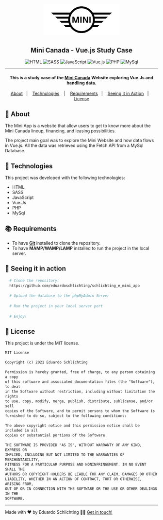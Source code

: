 <h1 align="center">
    <img src="./dist/logo-mini-wbg.jpg" alt="Mini" width="250px"> 
</h1>

<h2 align="center">Mini Canada - Vue.js Study Case</h2>

<p align="center">
    <img alt="HTML" src="https://img.shields.io/badge/-HTML-E34F26?logo=html5&logoColor=white&style=flat">
  <img alt="SASS" src="https://img.shields.io/badge/-SASS-CC6699?logo=sass&logoColor=white&style=flat">
  <img alt="JavaScript" src="https://img.shields.io/badge/-javaScript-F7DF1E?logo=javascript&logoColor=white&style=flat">
  <img alt="Vue.js" src="https://img.shields.io/badge/-Vue.Js-4FC08D?logo=vue.js&logoColor=white&style=flat">
  <img alt="PHP" src="https://img.shields.io/badge/-PHP-777BB4?logo=php&logoColor=white&style=flat">
  <img alt="MySql" src="https://img.shields.io/badge/-MySql-4479A1?logo=mysql&logoColor=white&style=flat">
</p>

----
<h4 align="center">
  This is a study case of the <a href="https://www.mini.ca">Mini Canada</a> Website exploring Vue.Js and handling data. 
</h4>

<p align="center">
  <a href="#page_with_curl-about">About</a>&nbsp;&nbsp;&nbsp;|&nbsp;&nbsp;&nbsp;
  <a href="#hammer-technologies">Technologies</a>
  &nbsp;&nbsp;&nbsp;|&nbsp;&nbsp;&nbsp;
  <a href="#books-requirements">Requirements</a>&nbsp;&nbsp;&nbsp;|&nbsp;&nbsp;&nbsp;
  <a href="#rocket-seeing-it-in-action">Seeing it in Action</a>&nbsp;&nbsp;&nbsp;|&nbsp;&nbsp;&nbsp;
  <a href="#thought_balloon-inspiration">License</a>
</p>

## :page_with_curl: About

The Mini App is a website that allow users to get to know more about the Mini Canada lineup, financing, and leasing possibilities.

The project main goal was to explore the Mini Website and how data flows in Vue.js. All the data was retrieved using the Fetch API from a MySql Database.

## :hammer: Technologies

This project was developed with the following technologies:

- HTML
- SASS
- JavaScript
- Vue.Js
- PHP
- MySql

## :books: Requirements
- To have [**Git**](https://git-scm.com/) installed to clone the repository.
- To have **MAMP/WAMP/LAMP** installed to run the project in the local server.

## :rocket: Seeing it in action
``` bash
  # Clone the repository:
  https://github.com/eduardoschlichting/schlichting_e_mini_app

  # Upload the database to the phpMyAdmin Server

  # Run the project in your local server port

  # Enjoy!
```

## :memo: License

This project is under the MIT license. 

```
MIT License

Copyright (c) 2021 Eduardo Schlichting

Permission is hereby granted, free of charge, to any person obtaining a copy
of this software and associated documentation files (the "Software"), to deal
in the Software without restriction, including without limitation the rights
to use, copy, modify, merge, publish, distribute, sublicense, and/or sell
copies of the Software, and to permit persons to whom the Software is
furnished to do so, subject to the following conditions:

The above copyright notice and this permission notice shall be included in all
copies or substantial portions of the Software.

THE SOFTWARE IS PROVIDED "AS IS", WITHOUT WARRANTY OF ANY KIND, EXPRESS OR
IMPLIED, INCLUDING BUT NOT LIMITED TO THE WARRANTIES OF MERCHANTABILITY,
FITNESS FOR A PARTICULAR PURPOSE AND NONINFRINGEMENT. IN NO EVENT SHALL THE
AUTHORS OR COPYRIGHT HOLDERS BE LIABLE FOR ANY CLAIM, DAMAGES OR OTHER
LIABILITY, WHETHER IN AN ACTION OF CONTRACT, TORT OR OTHERWISE, ARISING FROM,
OUT OF OR IN CONNECTION WITH THE SOFTWARE OR THE USE OR OTHER DEALINGS IN THE
SOFTWARE.
```

----
Made with ❤️ by Eduardo Schlichting 👋🏻 [Get in touch!](https://github.com/eduardoschlichting)


